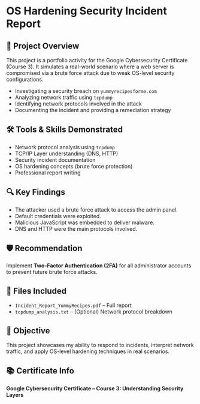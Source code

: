 <h1>OS Hardening Security Incident Report</h1>

<h2>📌 Project Overview</h2>
<p>This project is a portfolio activity for the Google Cybersecurity Certificate (Course 3). It simulates a real-world scenario where a web server is compromised via a brute force attack due to weak OS-level security configurations.</p>

<ul>
  <li>Investigating a security breach on <code>yummyrecipesforme.com</code></li>
  <li>Analyzing network traffic using <code>tcpdump</code></li>
  <li>Identifying network protocols involved in the attack</li>
  <li>Documenting the incident and providing a remediation strategy</li>
</ul>

<h2>🛠️ Tools & Skills Demonstrated</h2>
<ul>
  <li>Network protocol analysis using <code>tcpdump</code></li>
  <li>TCP/IP Layer understanding (DNS, HTTP)</li>
  <li>Security incident documentation</li>
  <li>OS hardening concepts (brute force protection)</li>
  <li>Professional report writing</li>
</ul>

<h2>🔍 Key Findings</h2>
<ul>
  <li>The attacker used a brute force attack to access the admin panel.</li>
  <li>Default credentials were exploited.</li>
  <li>Malicious JavaScript was embedded to deliver malware.</li>
  <li>DNS and HTTP were the main protocols involved.</li>
</ul>

<h2>🛡️ Recommendation</h2>
<p>Implement <strong>Two-Factor Authentication (2FA)</strong> for all administrator accounts to prevent future brute force attacks.</p>

<h2>📂 Files Included</h2>
<ul>
  <li><code>Incident_Report_YummyRecipes.pdf</code> – Full report</li>
  <li><code>tcpdump_analysis.txt</code> – (Optional) Network protocol breakdown</li>
</ul>

<h2>🎯 Objective</h2>
<p>This project showcases my ability to respond to incidents, interpret network traffic, and apply OS-level hardening techniques in real scenarios.</p>

<h2>📚 Certificate Info</h2>
<p><strong>Google Cybersecurity Certificate – Course 3: Understanding Security Layers</strong></p>
